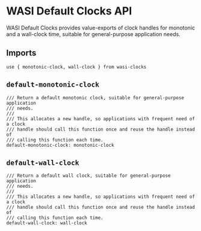 # WASI Default Clocks API

WASI Default Clocks provides value-exports of clock handles for monotonic
and a wall-clock time, suitable for general-purpose application needs.

## Imports
```wit
use { monotonic-clock, wall-clock } from wasi-clocks
```

## `default-monotonic-clock`
```wit
/// Return a default monotonic clock, suitable for general-purpose application
/// needs.
///
/// This allocates a new handle, so applications with frequent need of a clock
/// handle should call this function once and reuse the handle instead of
/// calling this function each time.
default-monotonic-clock: monotonic-clock
```

## `default-wall-clock`
```wit
/// Return a default wall clock, suitable for general-purpose application
/// needs.
///
/// This allocates a new handle, so applications with frequent need of a clock
/// handle should call this function once and reuse the handle instead of
/// calling this function each time.
default-wall-clock: wall-clock
```
